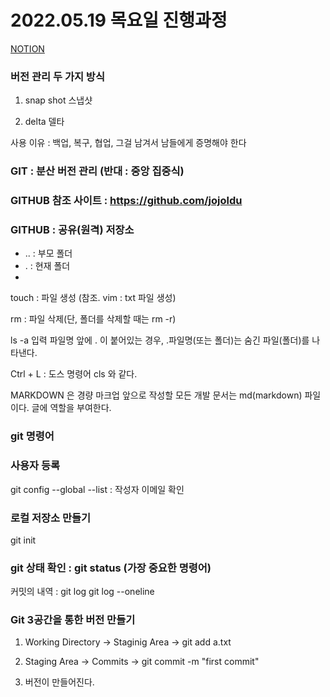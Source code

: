# 2022.05.19 목요일 진행과정



[NOTION]( https://hphk.notion.site/hphk/Git-22-05-19-22-05-20-AI-18-10bbd9143cef46cf94cc4871b3039e98)



### 버전 관리 두 가지 방식

1. snap shot 스냅샷

2. delta  델타

사용 이유  : 백업, 복구, 협업, 그걸 남겨서 남들에게 증명해야 한다



### GIT : 분산 버전 관리 (반대 : 중앙 집중식)



### GITHUB 참조 사이트 : https://github.com/jojoldu



### GITHUB : 공유(원격) 저장소

- .. : 부모 폴더
- . : 현재 폴더
- 

touch : 파일 생성 (참조. vim : txt 파일 생성)



rm : 파일 삭제(단, 폴더를 삭제할 때는 rm -r)



ls -a 입력
파일명 앞에 . 이 붙어있는 경우, .파일명(또는 폴더)는 숨긴 파일(폴더)를 나타낸다.



Ctrl + L : 도스 명령어 cls 와 같다.



MARKDOWN 은 경량 마크업
앞으로 작성할 모든 개발 문서는 md(markdown) 파일이다. 글에 역할을 부여한다.



### git 명령어



### 사용자 등록
git config --global --list  : 작성자 이메일 확인



### 로컬 저장소 만들기
git init



### git 상태 확인 : git status (가장 중요한 명령어)



커밋의 내역 : 
git log
git log --oneline



### Git 3공간을 통한 버전 만들기



1) Working Directory -> Staginig  Area
    -> git add a.txt

    
    
2) Staging Area -> Commits
   -> git commit -m "first commit"

   
   
3) 버전이 만들어진다. 